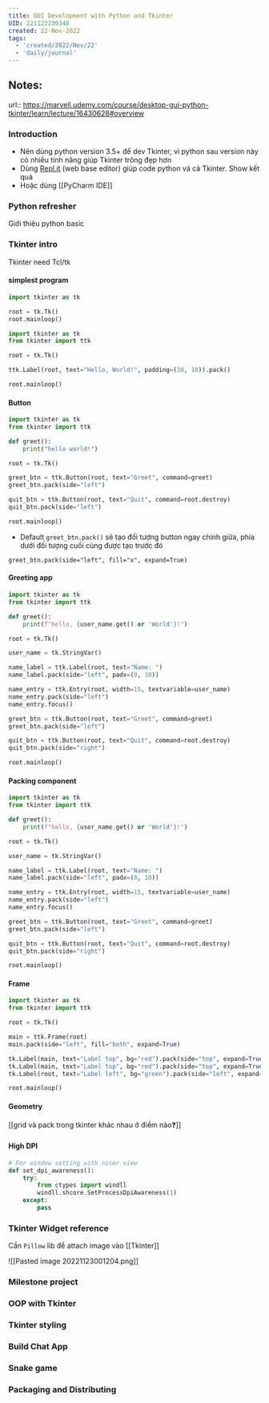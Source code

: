 ```yaml
---
title: GUI Development with Python and Tkinter
UID: 221122230348
created: 22-Nov-2022
tags:
  - 'created/2022/Nov/22'
  - 'daily/journal'
---
```

## Notes:
url:: https://marvell.udemy.com/course/desktop-gui-python-tkinter/learn/lecture/16430628#overview

### Introduction
- Nên dùng python version 3.5+ để dev Tkinter, vì python sau version này có nhiều tính năng giúp Tkinter trông đẹp hơn
-  Dùng [Repl.it](https://repl.it) (web base editor) giúp code python và cả Tkinter. Show kết quả
- Hoặc dùng [[PyCharm IDE]]

### Python refresher
Giới thiệu python basic

### Tkinter intro
Tkinter need Tcl/tk

#### simplest program
```python
import tkinter as tk

root = tk.Tk()
root.mainloop()
```

```python
import tkinter as tk
from tkinter import ttk

root = tk.Tk()

ttk.Label(root, text="Hello, World!", padding=(30, 10)).pack()

root.mainloop()
```
#### Button
```python
import tkinter as tk
from tkinter import ttk

def greet():
	print("hello world!")

root = tk.Tk()

greet_btn = ttk.Button(root, text="Greet", command=greet)
greet_btn.pack(side="left")

quit_btn = ttk.Button(root, text="Quit", command=root.destroy)
quit_btn.pack(side="left")

root.mainloop()
```

- Default `greet_btn.pack()` sẽ tạo đối tượng button ngay chính giữa, phía dưới đối tượng cuối cùng được tạo trước đó

`greet_btn.pack(side="left", fill="x", expand=True)`

#### Greeting app
```python
import tkinter as tk
from tkinter import ttk

def greet():
	print(f"hello, {user_name.get() or 'World'}!")

root = tk.Tk()

user_name = tk.StringVar()

name_label = ttk.Label(root, text="Name: ")
name_label.pack(side="left", padx=(0, 10))

name_entry = ttk.Entry(root, width=15, textvariable=user_name)
name_entry.pack(side="left")
name_entry.focus()

greet_btn = ttk.Button(root, text="Greet", command=greet)
greet_btn.pack(side="left")

quit_btn = ttk.Button(root, text="Quit", command=root.destroy)
quit_btn.pack(side="right")

root.mainloop()
```

#### Packing component
```python
import tkinter as tk
from tkinter import ttk

def greet():
	print(f"hello, {user_name.get() or 'World'}!")

root = tk.Tk()

user_name = tk.StringVar()

name_label = ttk.Label(root, text="Name: ")
name_label.pack(side="left", padx=(0, 10))

name_entry = ttk.Entry(root, width=15, textvariable=user_name)
name_entry.pack(side="left")
name_entry.focus()

greet_btn = ttk.Button(root, text="Greet", command=greet)
greet_btn.pack(side="left")

quit_btn = ttk.Button(root, text="Quit", command=root.destroy)
quit_btn.pack(side="right")

root.mainloop()
```
#### Frame
```python
import tkinter as tk
from tkinter import ttk

root = tk.Tk()

main = ttk.Frame(root)
main.pack(side="left", fill="both", expand=True)

tk.Label(main, text="Label top", bg="red").pack(side="top", expand=True, fill="both")
tk.Label(main, text="Label top", bg="red").pack(side="top", expand=True, fill="both")
tk.Label(root, text="Label left", bg="green").pack(side="left", expand=True, fill="both")

root.mainloop()
```

#### Geometry
[[grid và pack trong tkinter khác nhau ở điểm nào❓]]

#### High DPI
```python
# For window setting with nicer view
def set_dpi_awareness():
    try:
        from ctypes import windll
        windll.shcore.SetProcessDpiAwareness(1)
    except:
        pass
```
### Tkinter Widget reference
Cần  `Pillow` lib để attach image vào [[Tkinter]]

![[Pasted image 20221123001204.png]]

### Milestone project
### OOP with Tkinter
### Tkinter styling
### Build Chat App
### Snake game
### Packaging and Distributing



